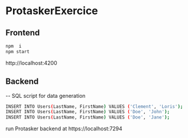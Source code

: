 # ProtaskerExercice

## Frontend
```bash
npm  i
npm start
```
http://localhost:4200

## Backend
-- SQL script for data generation
```bash
INSERT INTO Users(LastName, FirstName) VALUES ('Clement', 'Loris');
INSERT INTO Users(LastName, FirstName) VALUES ('Doe', 'John');
INSERT INTO Users(LastName, FirstName) VALUES ('Doe', 'Jane');
```
run Protasker backend at https://localhost:7294
